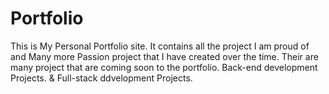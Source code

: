 # Portfolio

This is My Personal Portfolio site. 
It contains all the project I am proud of and Many more Passion project that I have created over the time.
Their are many project that are coming soon to the portfolio. 
Back-end development Projects. &     Full-stack ddvelopment Projects.
